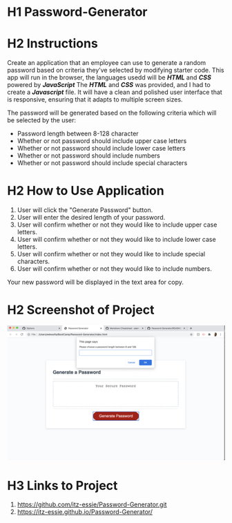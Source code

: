 # H1 Password-Generator

# H2 Instructions
 Create an application that an employee can use to generate a random password based on criteria they’ve selected by modifying starter code. This app will run in the browser, the languages usedd will be ***HTML*** and ***CSS*** powered by ***JavaScript*** The ***HTML*** and ***CSS*** was provided, and I had to create a ***Javascript*** file. It will have a clean and polished user interface that is responsive, ensuring that it adapts to multiple screen sizes.

 The password will be generated based on the following criteria which will be selected by the user:
 * Password length between 8-128 character
 * Whether or not password should include upper case letters
 * Whether or not password should include lower case letters
 * Whether or not password should include numbers
 * Whether or not password should include special characters

# H2 How to Use Application
1. User will click the "Generate Password" button.
2. User will enter the desired length of your password.
3. User will confirm whether or not they would like to include upper case letters.
4. User will confirm whether or not they would like to include lower case letters.
5. User will confirm whether or not they would like to include special characters.
6. User will confirm whether or not they would like to include numbers.

Your new password will be displayed in the text area for copy.


# H2 Screenshot of Project
![password generator screenshot](./generator_screenshot.png)


# H3 Links to Project
1. https://github.com/itz-essie/Password-Generator.git
2. https://itz-essie.github.io/Password-Generator/

